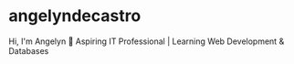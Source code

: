 # angelyndecastro
 Hi, I'm Angelyn 👋 Aspiring IT Professional | Learning Web Development &amp; Databases
